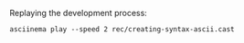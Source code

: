 Replaying the development process:

``` 
asciinema play --speed 2 rec/creating-syntax-ascii.cast
``` 
